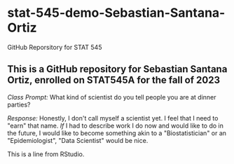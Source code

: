 # stat-545-demo-Sebastian-Santana-Ortiz
GitHub Reporsitory for STAT 545

## This is a GitHub repository for Sebastian Santana Ortiz, enrolled on STAT545A for the fall of 2023

*Class Prompt:* What kind of scientist do you tell people you are at dinner parties?

*Response:* Honestly, I don't call myself a scientist yet. I feel that I need to "earn" that name. _If_ I had to describe work I do now and would like to do in the future, I would like to become something akin to a "Biostatistician" or an "Epidemiologist", "Data Scientist" would be nice.

This is a line from RStudio.